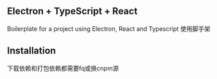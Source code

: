 ## Electron + TypeScript + React
Boilerplate for a project using Electron, React and Typescript
使用脚手架

## Installation
下载依赖和打包依赖都需要fq或换cnpm源

